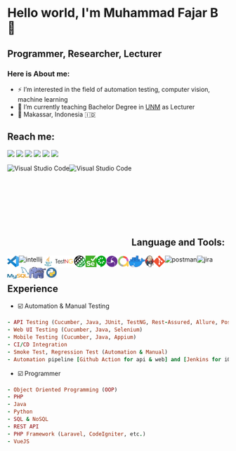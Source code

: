 # Hello world, I'm Muhammad Fajar B 🐼
## Programmer, Researcher, Lecturer
### Here is About me:

- ⚡ I’m interested in the field of automation testing, computer vision, machine learning
- 🎯 I’m currently teaching Bachelor Degree in [UNM][unm] as Lecturer
- 📍 Makassar, Indonesia 🇮🇩

## Reach me:
[<img src="https://img.shields.io/badge/LinkedIn-0A66C2?logo=linkedin&logoColor=ffffff">][linkedin]
[<img src="https://img.shields.io/badge/YouTube-FF0000?logo=youtube&logoColor=ffffff">][youtube]
[<img src="https://img.shields.io/badge/Telegram-26A5E4?logo=telegram&logoColor=ffffff">][telegram]
[<img src="https://img.shields.io/badge/Instagram-E4405F?logo=instagram&logoColor=ffffff">][instagram]
[<img src="https://img.shields.io/badge/Facebook-0866FF?logo=facebook&logoColor=ffffff">][facebook]
[<img src="https://img.shields.io/badge/Medium-000000?logo=medium&logoColor=ffffff">][medium]


<img align="left" height="175px" alt="Visual Studio Code" src="https://github-readme-stats.vercel.app/api?username=muhammadfajarb&theme=gotham&show_icons=true" />
<img align="left" height="175px" alt="Visual Studio Code" src="https://github-readme-stats.vercel.app/api/top-langs/?username=muhammadfajarb&layout=compact&theme=gotham" />

<br><br><br><br><br><br><br><br>

## Language and Tools:

[<img align="left" alt="Visual Studio Code" height="26px" src="img/vscode.png" />][vscode]
[<img align="left" alt="intellij" height="26px" src="https://upload.wikimedia.org/wikipedia/commons/thumb/9/9c/IntelliJ_IDEA_Icon.svg/1024px-IntelliJ_IDEA_Icon.svg.png"/>][intellij]
[<img align="left" alt="Java" height="26px" src="img/java.jpg" />][java]
[<img align="left" alt="TestNG" height="26px" src="img/testng.png" />][testng]
[<img align="left" alt="Rest Assured" height="26px" src="img/restassured.png" />][restassured]
[<img align="left" alt="Selenium" height="26px" src="img/selenium.png" />][selenium]
[<img align="left" alt="Cucumber" height="26px" src="img/cucumber.png" />][cucumber]
[<img align="left" alt="Appium" height="26px" src="img/appium.png" />][appium]
[<img align="left" alt="Allure report" height="26px" src="img/allure.png" />][allure]
[<img align="left" alt="Docker" height="26px" src="img/docker.png" />][docker]
[<img align="left" alt="Jenkins" height="26px" src="img/jenkins.png" />][jenkins]
[<img align="left" alt="Git" height="26px" src="img/git.png" />][git]
[<img align="left" alt="postman" height="26px" src="https://res.cloudinary.com/postman/image/upload/t_team_logo/v1629869194/team/2893aede23f01bfcbd2319326bc96a6ed0524eba759745ed6d73405a3a8b67a8"/>][postman]
[<img align="left" alt="jira" height="26px" src="https://astraapps.astra.co.id/jira-software/images/atlassian-jira-logo-large.png"/>][jira]
[<img align="left" alt="MySQL" height="26px" src="img/mysql.png" />][mysql]
[<img align="left" alt="PHP" height="26px" src="img/php.jpg" />][php]
[<img align="left" alt="Python" height="26px" src="img/python.png" />][python]
<br/><br/>

## Experience
- ☑️ Automation & Manual Testing
```ruby
- API Testing (Cucumber, Java, JUnit, TestNG, Rest-Assured, Allure, Postman)
- Web UI Testing (Cucumber, Java, Selenium)
- Mobile Testing (Cucumber, Java, Appium)
- CI/CD Integration
- Smoke Test, Regression Test (Automation & Manual)
- Automation pipeline [Github Action for api & web] and [Jenkins for iOS & Android]
```
- ☑️ Programmer
```ruby
- Object Oriented Programming (OOP)
- PHP
- Java
- Python
- SQL & NoSQL
- REST API
- PHP Framework (Laravel, CodeIgniter, etc.)
- VueJS
```


[unm]: https://unm.ac.id/
[linkedin]: https://www.linkedin.com/in/muhammadfajarb
[youtube]: https://www.linkedin.com/in/muhammadfajarb
[telegram]: https://www.linkedin.com/in/muhammadfajarb
[instagram]: https://www.instagram.com/muhammadfajarb
[facebook]: https://www.instagram.com/muhammadfajarb

[vscode]: https://code.visualstudio.com/
[git]: https://git-scm.com/
[appium]: http://appium.io/
[selenium]: https://www.selenium.dev/
[cucumber]: https://cucumber.io/
[java]: https://www.java.com/
[php]: https://www.php.net/
[python]: https://www.python.org/
[testng]: https://testng.org/doc
[restassured]: https://rest-assured.io/
[allure]: https://docs.qameta.io/allure/
[jenkins]: https://www.jenkins.io/
[docker]: https://www.docker.com/
[intellij]: https://www.jetbrains.com/idea/
[postman]: https://www.postman.com/
[jira]: https://www.atlassian.com/software/jira
[medium]: https://medium.com/@muhammadfajarb
[mysql]: https://www.mysql.com/
[github]: https://github.com/muhammadfajarb